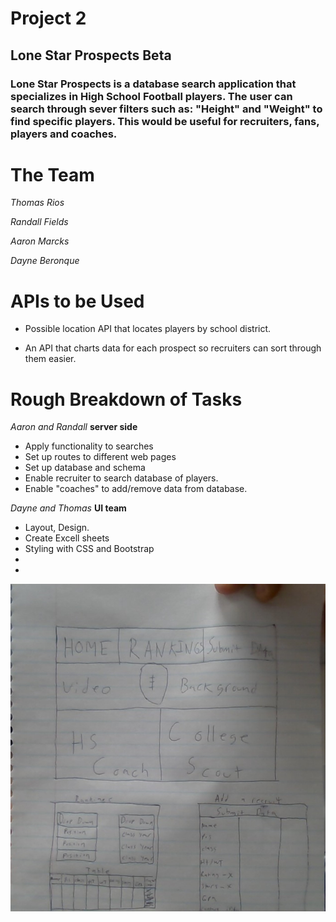 # Project 2 

## Lone Star Prospects Beta ##

### Lone Star Prospects is a database search application that specializes in High School Football players.  The user can search through sever filters such as: "Height" and "Weight" to find specific players.  This would be useful for recruiters, fans, players and coaches. ### 

# The Team #

*Thomas Rios*

*Randall Fields*

*Aaron Marcks*

*Dayne Beronque*

# APIs to be Used

- Possible location API that locates players by school district.

- An API that charts data for each prospect so recruiters can sort through them easier.



# Rough Breakdown of Tasks

*Aaron and Randall* **server side**

- Apply functionality to searches
- Set up routes to different web pages
- Set up database and schema
- Enable recruiter to search database of players.
- Enable "coaches" to add/remove data from database.

*Dayne and Thomas* **UI team**

- Layout, Design.
- Create Excell sheets
- Styling with CSS and Bootstrap
- 
-


![FFFFFF](/public/images/proposal.jpg)